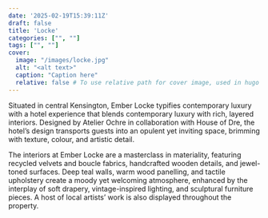 ```yaml
---
date: '2025-02-19T15:39:11Z'
draft: false
title: 'Locke'
categories: ["", ""]
tags: ["", ""]
cover:
  image: "/images/locke.jpg"
  alt: "<alt text>"
  caption: "Caption here"
  relative: false # To use relative path for cover image, used in hugo Page-bundles
---
```

Situated in central Kensington, Ember Locke typifies contemporary luxury with a hotel experience that blends contemporary luxury with rich, layered interiors. Designed by Atelier Ochre in collaboration with House of Dre, the hotel’s design transports guests into an opulent yet inviting space, brimming with texture, colour, and artistic detail.

The interiors at Ember Locke are a masterclass in materiality, featuring recycled velvets and boucle fabrics, handcrafted wooden details, and jewel-toned surfaces. Deep teal walls, warm wood panelling, and tactile upholstery create a moody yet welcoming atmosphere, enhanced by the interplay of soft drapery, vintage-inspired lighting, and sculptural furniture pieces. A host of local artists’ work is also displayed throughout the property. 